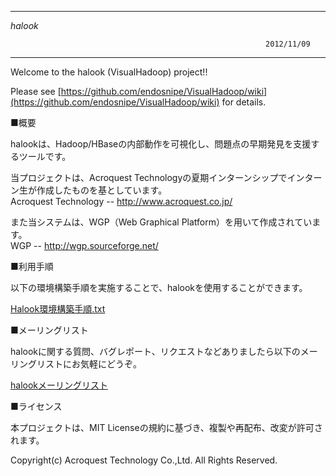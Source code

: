 ﻿
------------------------------------------------------------------------------

  _halook_

                                                             2012/11/09
------------------------------------------------------------------------------
Welcome to the halook (VisualHadoop) project!!

Please see [https://github.com/endosnipe/VisualHadoop/wiki](https://github.com/endosnipe/VisualHadoop/wiki) for details.


■概要

halookは、Hadoop/HBaseの内部動作を可視化し、問題点の早期発見を支援するツールです。

当プロジェクトは、Acroquest Technologyの夏期インターンシップでインターン生が作成したものを基としています。  
 Acroquest Technology -- http://www.acroquest.co.jp/

また当システムは、WGP（Web Graphical Platform）を用いて作成されています。  
 WGP -- http://wgp.sourceforge.net/


■利用手順

以下の環境構築手順を実施することで、halookを使用することができます。

[Halook環境構築手順.txt](https://github.com/endosnipe/VisualHadoop/blob/master/Halook%E7%92%B0%E5%A2%83%E6%A7%8B%E7%AF%89%E6%89%8B%E9%A0%86.txt)

■メーリングリスト

halookに関する質問、バグレポート、リクエストなどありましたら以下のメーリングリストにお気軽にどうぞ。

[halookメーリングリスト](http://groups.google.com/group/halook)


■ライセンス

本プロジェクトは、MIT Licenseの規約に基づき、複製や再配布、改変が許可されます。


Copyright(c) Acroquest Technology Co.,Ltd. All Rights Reserved.
